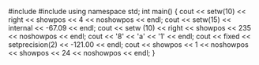 #include <iostream>
#include <iomanip>
using namespace std;
int main()
{
cout << setw(10) << right << showpos << 4 << noshowpos << endl;
cout << setw(15) << internal << -67.09 << endl;
cout << setw (10) << right << showpos << 235 << noshowpos << endl;
cout << '8' << 'a' << '1' << endl;
cout << fixed << setprecision(2) << -121.00 << endl;
cout << showpos << 1 << noshowpos << showpos << 24 << noshowpos << endl;
}

